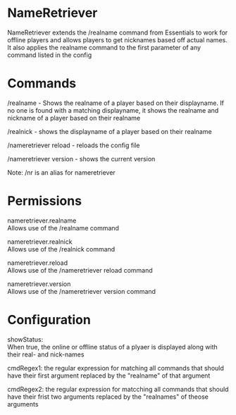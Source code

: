 NameRetriever
===

NameRetriever extends the /realname command from Essentials to work for offline players and allows players to get nicknames based off actual names. It also applies the realname command to the first parameter of any command listed in the config


Commands
===

/realname - Shows the realname of a player based on their displayname. If no one is found with a matching displayname, it shows the realname and nickname of a player based on their realname

/realnick - shows the displayname of a player based on their realname

/nameretriever reload - reloads the config file

/nameretriever version - shows the current version

Note: /nr is an alias for nameretriever


Permissions
===

nameretriever.realname<br/>
Allows use of the /realname command

nameretriever.realnick<br/>
Allows use of the /realnick command

nameretriever.reload<br/>
Allows use of the /nameretriever reload command

nameretriever.version<br/>
Allows use of the /nameretriever version command


Configuration
===

showStatus:<br/>
When true, the online or offline status of a plyaer is displayed along with their real- and nick-names

cmdRegex1: the regular expression for matching all commands that should have their first argument replaced by the "realname" of that argument

cmdRegex2: the regular expression for matcching all commands that should have their frist two arguments replaced by the "realnames" of theose arguments
